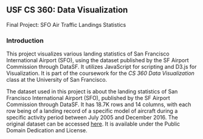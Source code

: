 ## USF CS 360: Data Visualization
Final Project: SFO Air Traffic Landings Statistics

### Introduction

This project visualizes various landing statistics of San Francisco International Airport (SFO), using the dataset published by the SF Airport Commission through DataSF. It utilizes JavaScript for scripting and D3.js for Visualization. It is part of the coursework for the *CS 360 Data Visualization* class at the University of San Francisco.

The dataset used in this project is about the landing statistics of San Francisco International Airport (SFO), published by the SF Airport Commission through DataSF. It has 18.7K rows and 14 columns, with each row being of a landing record of a specific model of aircraft during a specific activity period between July 2005 and December 2016. The original dataset can be accessed [here](https://data.sfgov.org/Transportation/Air-Traffic-Landings-Statistics/fpux-q53t). It is available under the Public Domain Dedication and License.
